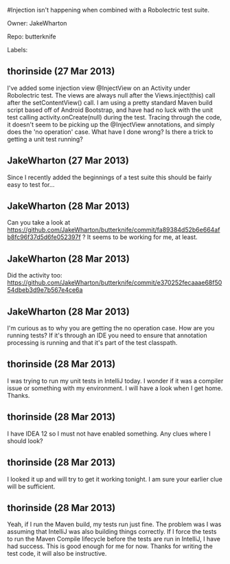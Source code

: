 #Injection isn't happening when combined with a Robolectric test suite.

Owner: JakeWharton

Repo: butterknife

Labels: 

## thorinside (27 Mar 2013)

I've added some injection view @InjectView on an Activity under Robolectric test. The views are always null after the Views.inject(this) call after the setContentView() call. I am using a pretty standard Maven build script based off of Android Bootstrap, and have had no luck with the unit test calling activity.onCreate(null) during the test. Tracing through the code, it doesn't seem to be picking up the @InjectView annotations, and simply does the 'no operation' case. What have I done wrong? Is there a trick to getting a unit test running?


## JakeWharton (27 Mar 2013)

Since I recently added the beginnings of a test suite this should be fairly easy to test for...


## JakeWharton (28 Mar 2013)

Can you take a look at https://github.com/JakeWharton/butterknife/commit/fa89384d52b6e664afb8fc96f37d5d6fe052397f ? It seems to be working for me, at least.


## JakeWharton (28 Mar 2013)

Did the activity too: https://github.com/JakeWharton/butterknife/commit/e370252fecaaae68f5054dbeb3d9e7b567e4ce6a


## JakeWharton (28 Mar 2013)

I'm curious as to why you are getting the no operation case. How are you running tests? If it's through an IDE you need to ensure that annotation processing is running and that it's part of the test classpath.


## thorinside (28 Mar 2013)

I was trying to run my unit tests in IntelliJ today. I wonder if it was a compiler issue or something with my environment. I will have a look when I get home. Thanks.


## thorinside (28 Mar 2013)

I have IDEA 12 so I must not have enabled something. Any clues where I should look?


## thorinside (28 Mar 2013)

I looked it up and will try to get it working tonight. I am sure your earlier clue will be sufficient.


## thorinside (28 Mar 2013)

Yeah, if I run the Maven build, my tests run just fine. The problem was I was assuming that IntelliJ was also building things correctly. If I force the tests to run the Maven Compile lifecycle before the tests are run in IntelliJ, I have had success. This is good enough for me for now. Thanks for writing the test code, it will also be instructive.


